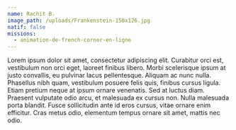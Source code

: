 ```yaml
---
name: Rachit B.
image_path: /uploads/Frankenstein-150x126.jpg
natif: false
missions:
  - animation-de-french-corner-en-ligne
---
```


Lorem ipsum dolor sit amet, consectetur adipiscing elit. Curabitur orci est, vestibulum non orci eget, laoreet finibus libero. Morbi scelerisque ipsum at justo convallis, eu pulvinar lacus pellentesque. Aliquam ac nunc nulla. Phasellus nibh quam, vestibulum posuere felis quis, finibus cursus ligula. Etiam pretium neque at ipsum ornare venenatis. Sed at luctus diam. Praesent vulputate odio arcu, et malesuada ex cursus non. Nulla malesuada porta blandit. Fusce sollicitudin ante id eros cursus, vitae ornare enim efficitur. Cras metus odio, elementum tempus ornare sit amet, mattis nec odio.